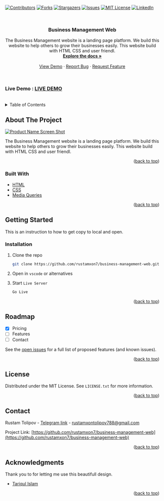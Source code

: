 <div id="top"></div>

[![Contributors][contributors-shield]][contributors-url]
[![Forks][forks-shield]][forks-url]
[![Stargazers][stars-shield]][stars-url]
[![Issues][issues-shield]][issues-url]
[![MIT License][license-shield]][license-url]
[![LinkedIn][linkedin-shield]][linkedin-url]

<!-- PROJECT LOGO -->
<br />
<div align="center">

<h3 align="center">Business Management Web</h3>

  <p align="center">
    The Business Management website is a landing page platform. We build this website to help others to grow their businesses easily. This website build with HTML CSS and user friendl.
    <br />
    <a href="https://github.com/rustamxon7/business-management-web"><strong>Explore the docs »</strong></a>
    <br />
    <br />
    <a href="https://github.com/rustamxon7/business-management-web">View Demo</a>
    ·
    <a href="https://github.com/rustamxon7/business-management-web/issues">Report Bug</a>
    ·
    <a href="https://github.com/rustamxon7/business-management-web/issues">Request Feature</a>
  </p>
</div>

<br/>

### Live Demo : <a href="https://rustamxon7.github.io/business-management-web/">LIVE DEMO</a>

<br/>

<!-- TABLE OF CONTENTS -->
<details>
  <summary>Table of Contents</summary>
  <ol>
    <li>
      <a href="#about-the-project">About The Project</a>
      <ul>
        <li><a href="#built-with">Built With</a></li>
      </ul>
    </li>
    <li>
      <a href="#getting-started">Getting Started</a>
      <ul>
        <li><a href="#prerequisites">Prerequisites</a></li>
        <li><a href="#installation">Installation</a></li>
      </ul>
    </li>
    <!-- <li><a href="#usage">Usage</a></li> -->
    <li><a href="#roadmap">Roadmap</a></li>
    <!-- <li><a href="#contributing">Contributing</a></li> -->
    <li><a href="#license">License</a></li>
    <li><a href="#contact">Contact</a></li>
    <li><a href="#acknowledgments">Acknowledgments</a></li>
  </ol>
</details>

<!-- ABOUT THE PROJECT -->

## About The Project

[![Product Name Screen Shot][product-screenshot]](./imgs/business-management-web.jpeg)

The Business Management website is a landing page platform. We build this website to help others to grow their businesses easily. This website build with HTML CSS and user friendl.

<p align="right">(<a href="#top">back to top</a>)</p>

### Built With

- [HTML](https://www.w3schools.com/html/)
- [CSS](https://www.w3schools.com/css/)
- [Media Queries](https://developer.mozilla.org/en-US/docs/Web/CSS/Media_Queries/Using_media_queries)

<p align="right">(<a href="#top">back to top</a>)</p>

<!-- GETTING STARTED -->

## Getting Started

This is an instruction to how to get copy to local and open.

### Installation

1. Clone the repo
   ```sh
   git clone https://github.com/rustamxon7/business-management-web.git
   ```
2. Open in `vscode` or alternatives

3. Start `Live Server`
   ```js
   Go Live
   ```

<p align="right">(<a href="#top">back to top</a>)</p>

<!-- USAGE EXAMPLES -->

<!-- ## Usage

Use this space to show useful examples of how a project can be used. Additional screenshots, code examples and demos work well in this space. You may also link to more resources.

_For more examples, please refer to the [Documentation](https://example.com)_

<p align="right">(<a href="#top">back to top</a>)</p> -->

<!-- ROADMAP -->

## Roadmap

- [x] Pricing
- [ ] Features
- [ ] Contact

See the [open issues](https://github.com/rustamxon7/business-management-web/issues) for a full list of proposed features (and known issues).

<p align="right">(<a href="#top">back to top</a>)</p>

<!-- CONTRIBUTING -->

<!-- ## Contributing

Contributions are what make the open source community such an amazing place to learn, inspire, and create. Any contributions you make are **greatly appreciated**.

If you have a suggestion that would make this better, please fork the repo and create a pull request. You can also simply open an issue with the tag "enhancement".
Don't forget to give the project a star! Thanks again!

1. Fork the Project
2. Create your Feature Branch (`git checkout -b feature/AmazingFeature`)
3. Commit your Changes (`git commit -m 'Add some AmazingFeature'`)
4. Push to the Branch (`git push origin feature/AmazingFeature`)
5. Open a Pull Request

<p align="right">(<a href="#top">back to top</a>)</p> -->

<!-- LICENSE -->

## License

Distributed under the MIT License. See `LICENSE.txt` for more information.

<p align="right">(<a href="#top">back to top</a>)</p>

<!-- CONTACT -->

## Contact

Rustam Tolipov - [Telegram link](@RustambekTolipov) - rustamxontolipov788@gmail.com

Project Link: [https://github.com/rustamxon7/business-management-web](https://github.com/rustamxon7/business-management-web)

<p align="right">(<a href="#top">back to top</a>)</p>

<!-- ACKNOWLEDGMENTS -->

## Acknowledgments

Thank you to for letting me use this beautifull design.

- [Tariqul Islam](https://www.linkedin.com/in/tariqul-islam-2ab833205/)

<p align="right">(<a href="#top">back to top</a>)</p>

<!-- MARKDOWN LINKS & IMAGES -->
<!-- https://www.markdownguide.org/basic-syntax/#reference-style-links -->

[contributors-shield]: https://img.shields.io/github/contributors/rustamxon7/business-management-web.svg?style=for-the-badge
[contributors-url]: https://github.com/rustamxon7/business-management-web/graphs/contributors
[forks-shield]: https://img.shields.io/github/forks/rustamxon7/business-management-web.svg?style=for-the-badge
[forks-url]: https://github.com/rustamxon7/business-management-web/network/members
[stars-shield]: https://img.shields.io/github/stars/rustamxon7/business-management-web.svg?style=for-the-badge
[stars-url]: https://github.com/rustamxon7/business-management-web/stargazers
[issues-shield]: https://img.shields.io/github/issues/rustamxon7/business-management-web.svg?style=for-the-badge
[issues-url]: https://github.com/rustamxon7/business-management-web/issues
[license-shield]: https://img.shields.io/github/license/rustamxon7/business-management-web.svg?style=for-the-badge
[license-url]: https://github.com/rustamxon7/business-management-web/blob/master/LICENSE.txt
[linkedin-shield]: https://img.shields.io/badge/-LinkedIn-black.svg?style=for-the-badge&logo=linkedin&colorB=555
[linkedin-url]: https://linkedin.com/in/rustamjon-tolipov
[product-screenshot]: images/screenshot.png
